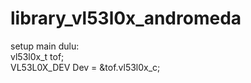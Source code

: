 ﻿# library_vl53l0x_andromeda
setup main dulu: \
vl53l0x_t tof; \
VL53L0X_DEV    Dev = &tof.vl53l0x_c;
